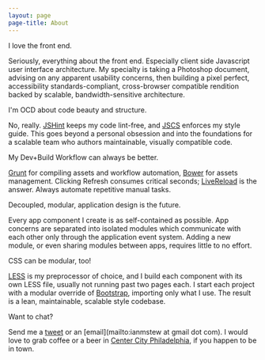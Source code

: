 ```yaml
---
layout: page
page-title: About
---
```


<p class="stand-out">I love the front end.</p>

Seriously, everything about the front end.  Especially client side Javascript user interface architecture.  My specialty is taking a Photoshop document, advising on any apparent usability concerns, then building a pixel perfect, accessibility standards-compliant, cross-browser compatible rendition backed by scalable, bandwidth-sensitive architecture.

<p class="stand-out">I'm OCD about code beauty and structure.</p>

No, really.  [JSHint](https://github.com/jshint/jshint/) keeps my code lint-free, and [JSCS](https://github.com/mdevils/node-jscs) enforces my style guide.  This goes beyond a personal obsession and into the foundations for a scalable team who authors maintainable, visually compatible code.

<p class="stand-out">My Dev+Build Workflow can always be better.</p>

[Grunt](https://github.com/gruntjs/grunt) for compiling assets and workflow automation, [Bower](https://github.com/bower/bower) for assets management.  Clicking Refresh consumes critical seconds; [LiveReload](https://chrome.google.com/webstore/detail/livereload/jnihajbhpnppcggbcgedagnkighmdlei?hl=en) is the answer.  Always automate repetitive manual tasks.

<p class="stand-out">Decoupled, modular, application design is the future.</p>

Every app component I create is as self-contained as possible.  App concerns are separated into isolated modules which communicate with each other only through the application event system.  Adding a new module, or even sharing modules between apps, requires little to no effort.

<p class="stand-out">CSS can be modular, too!</p>

[LESS](https://github.com/less/less.js/) is my preprocessor of choice, and I build each component with its own LESS file, usually not running past two pages each.  I start each project with a modular override of [Bootstrap](https://github.com/twbs/bootstrap), importing only what I use.  The result is a lean, maintainable, scalable style codebase.

<p class="stand-out">Want to chat?</p>

Send me a [tweet](https://twitter.com/ianmstew) or an [email](mailto:ianmstew at gmail dot com).  I would love to grab coffee or a beer in [Center City Philadelphia](https://www.google.com/maps/@39.953824,-75.163214,3a,75y,193.15h,107.45t/data=!3m4!1e1!3m2!1soHXFJIZA1b8e_EMIeh0vIg!2e0), if you happen to be in town.
